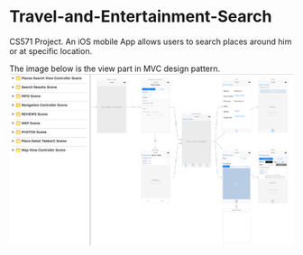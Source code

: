 # Travel-and-Entertainment-Search
CS571 Project.
An iOS mobile App allows users to search places around him or at specific location.


The image below is the view part in MVC design pattern.
![alt text](https://github.com/MocaRaxLin/Travel-and-Entertainment-Search/blob/master/MVC-View.png)
